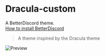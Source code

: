# Dracula-custom

A BetterDiscord theme. <br />
[How to install BetterDiscord](https://docs.betterdiscord.app/users/getting-started/installation)

> A theme inspired by the Dracula theme

![Preview](https://media.discordapp.net/attachments/1083899440554844203/1096900427791990987/image.png?width=1248&height=655)
